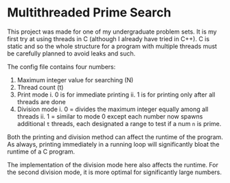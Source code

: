 # Multithreaded Prime Search

This project was made for one of my undergraduate problem sets. It is my first
try at using threads in C (although I already have tried in C++). C is static
and so the whole structure for a program with multiple threads must be carefully
planned to avoid leaks and such.

The config file contains four numbers:
1. Maximum integer value for searching (N)
2. Thread count (t)
3. Print mode
    i.  0 is for immediate printing
    ii. 1 is for printing only after all threads are done
4. Division mode
    i.  0 = divides the maximum integer equally among all threads
    ii. 1 = similar to mode 0 except each number now spawns additional `t` threads,
            each designated a range to test if a num `n` is prime.

Both the printing and division method can affect the runtime of the program. As
always, printing immediately in a running loop will significantly bloat the runtime
of a C program. 

The implementation of the division mode here also affects the runtime. For the
second division mode, it is more optimal for significantly large numbers. 